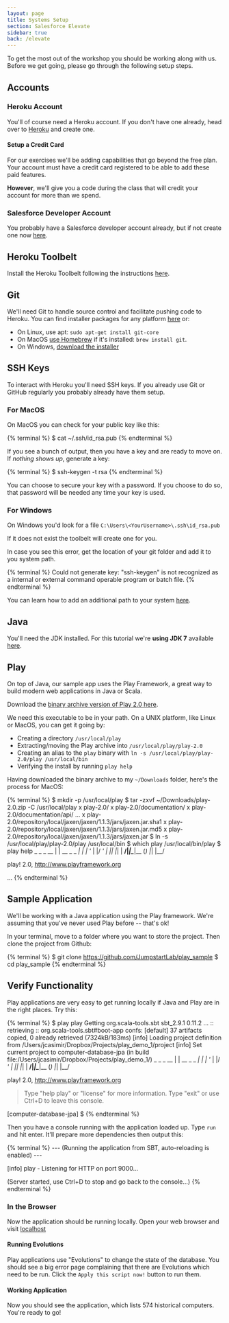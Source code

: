 ```yaml
---
layout: page
title: Systems Setup
section: Salesforce Elevate
sidebar: true
back: /elevate
---
```


To get the most out of the workshop you should be working along with us. Before we get going, please go through the following setup steps.

## Accounts

### Heroku Account

You'll of course need a Heroku account. If you don't have one already, head over to [Heroku](https://id.heroku.com/signup) and create one.

#### Setup a Credit Card

For our exercises we'll be adding capabilities that go beyond the free plan. Your account must have a credit card registered to be able to add these paid features.

**However**, we'll give you a code during the class that will credit your account for more than we spend.

### Salesforce Developer Account

You probably have a Salesforce developer account already, but if not create one now [here](https://events.developerforce.com/signup).

## Heroku Toolbelt

Install the Heroku Toolbelt following the instructions [here](https://toolbelt.heroku.com/).

## Git

We'll need Git to handle source control and facilitate pushing code to Heroku. You can find installer packages for any platform [here](http://git-scm.com/downloads) or:

* On Linux, use apt: `sudo apt-get install git-core`
* On MacOS [use Homebrew](http://brew.sh) if it's installed: `brew install git`.
* On Windows, [download the installer](http://git-scm.com/download/win)

## SSH Keys

To interact with Heroku you'll need SSH keys. If you already use Git or GitHub regularly you probably already have them setup.

### For MacOS

On MacOS you can check for your public key like this:

{% terminal %}
$ cat ~/.ssh/id_rsa.pub
{% endterminal %}

If you see a bunch of output, then you have a key and are ready to move on. If *nothing shows up*, generate a key:

{% terminal %}
$ ssh-keygen -t rsa
{% endterminal %}

You can choose to secure your key with a password. If you choose to do so, that password will be needed any time your key is used.

### For Windows

On Windows you'd look for a file `C:\Users\<YourUsername>\.ssh\id_rsa.pub`

If it does not exist the toolbelt will create one for you.

In case you see this error, get the location of your git folder and add it to you system path.

{% terminal %}
Could not generate key: "ssh-keygen" is not recognized as a internal or external command operable program or batch file.
{% endterminal %}

You can learn how to add an additional path to your system [here](http://www.java.com/en/download/help/path.xml).

## Java

You'll need the JDK installed. For this tutorial we're **using JDK 7** available [here](http://www.oracle.com/technetwork/java/javase/downloads/jdk7-downloads-1880260.html).

## Play

On top of Java, our sample app uses the Play Framework, a great way to build modern web applications in Java or Scala.

Download the [binary archive version of Play 2.0 here](http://download.playframework.org/releases/play-2.0.zip).

We need this executable to be in your path. On a UNIX platform, like Linux or MacOS, you can get it going by:

* Creating a directory `/usr/local/play`
* Extracting/moving the Play archive into `/usr/local/play/play-2.0`
* Creating an alias to the `play` binary with `ln -s /usr/local/play/play-2.0/play /usr/local/bin`
* Verifying the install by running `play help`

Having downloaded the binary archive to my `~/Downloads` folder, here's the process for MacOS:

{% terminal %}
$ mkdir -p /usr/local/play
$ tar -zxvf ~/Downloads/play-2.0.zip -C /usr/local/play
x play-2.0/
x play-2.0/documentation/
x play-2.0/documentation/api/
...
x play-2.0/repository/local/jaxen/jaxen/1.1.3/jars/jaxen.jar.sha1
x play-2.0/repository/local/jaxen/jaxen/1.1.3/jars/jaxen.jar.md5
x play-2.0/repository/local/jaxen/jaxen/1.1.3/jars/jaxen.jar
$ ln -s /usr/local/play/play-2.0/play /usr/local/bin
$ which play
/usr/local/bin/play
$ play help
       _            _
 _ __ | | __ _ _  _| |
| '_ \| |/ _' | || |_|
|  __/|_|\____|\__ (_)
|_|            |__/

play! 2.0, http://www.playframework.org

...
{% endterminal %}

## Sample Application

We'll be working with a Java application using the Play framework. We're assuming that you've never used Play before -- that's ok!

In your terminal, move to a folder where you want to store the project. Then clone the project from Github:

{% terminal %}
$ git clone https://github.com/JumpstartLab/play_sample
$ cd play_sample
{% endterminal %}

## Verify Functionality

Play applications are very easy to get running locally if Java and Play are in the right places. Try this:

{% terminal %}
$ play
 play
Getting org.scala-tools.sbt sbt_2.9.1 0.11.2 ...
:: retrieving :: org.scala-tools.sbt#boot-app
  confs: [default]
  37 artifacts copied, 0 already retrieved (7324kB/183ms)
[info] Loading project definition from /Users/jcasimir/Dropbox/Projects/play_demo_1/project
[info] Set current project to computer-database-jpa (in build file:/Users/jcasimir/Dropbox/Projects/play_demo_1/)
       _            _
 _ __ | | __ _ _  _| |
| '_ \| |/ _' | || |_|
|  __/|_|\____|\__ (_)
|_|            |__/

play! 2.0, http://www.playframework.org

> Type "help play" or "license" for more information.
> Type "exit" or use Ctrl+D to leave this console.

[computer-database-jpa] $
{% endterminal %}

Then you have a console running with the application loaded up. Type `run` and hit enter. It'll prepare more dependencies then output this:

{% terminal %}
--- (Running the application from SBT, auto-reloading is enabled) ---

[info] play - Listening for HTTP on port 9000...

(Server started, use Ctrl+D to stop and go back to the console...)
{% endterminal %}

### In the Browser

Now the application should be running locally. Open your web browser and visit [localhost](http://localhost:9000)

#### Running Evolutions

Play applications use "Evolutions" to change the state of the database. You should see a big error page complaining that there are Evolutions which need to be run. Click the `Apply this script now!` button to run them.

#### Working Application

Now you should see the application, which lists 574 historical computers. You're ready to go!
